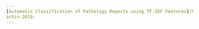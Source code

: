 ```yaml
---
[Automatic Classification of Pathology Reports using TF-IDF Features](https://arxiv.org/abs/1903.07406)
arXiv 2019.
---
```

